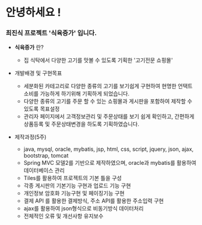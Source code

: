 # 안녕하세요 !

### 최진식 프로젝트 '식육증가' 입니다.

* **식육증가** 란?
  * 집 식탁에서 다양한 고기를 맛볼 수 있도록 기획한 '고기전문 쇼핑몰'
  
* 개발배경 및 구현목표
  * 세분화된 카테고리로 다양한 종류의 고기를 보기쉽게 구현하여
    현명한 언택트 소비를 가능하게 하기위해 기획하게 되었습니다.
  * 다양한 종류의 고기를 주문 할 수 있는 쇼핑몰과 게시판을 포함하여 제작할 수 있도록 목표설정
  * 관리자 페이지에서 고객정보관리 및 주문상태를 보기 쉽게 확인하고,
    간편하게 상품등록 및 주문상태변경을 하도록 기획하였습니다.
    
* 제작과정(5주)
  * java, mysql, oracle, mybatis, jsp, html, css, script, jquery, json, ajax, bootstrap, tomcat
  * Spring MVC 모델2를 기반으로 제작하였으며, oracle과 mybatis를 활용하여 데이터베이스 관리
  * Tiles를 활용하여 프로젝트의 기본 틀을 구성
  * 각종 게시판의 기본기능 구현과 업로드 기능 구현
  * 개인정보 암호화 기능구현 및 페이징기능 구현
  * 결제 API 를 활용한 결제방식, 주소 API를 활용한 주소입력 구현
  * ajax를 활용하여 json형식으로 비동기방식 데이터처리
  * 전체적인 오류 및 개선사항 유지보수

  

 
 

<!--
**ChoiJInsik/ChoiJInsik** is a ✨ _special_ ✨ repository because its `README.md` (this file) appears on your GitHub profile.

Here are some ideas to get you started:

- 🔭 I’m currently working on ...
- 🌱 I’m currently learning ...
- 👯 I’m looking to collaborate on ...
- 🤔 I’m looking for help with ...
- 💬 Ask me about ...
- 📫 How to reach me: ...
- 😄 Pronouns: ...
- ⚡ Fun fact: ...
-->
